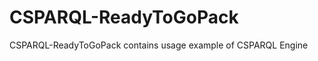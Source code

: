 CSPARQL-ReadyToGoPack
=====================

 CSPARQL-ReadyToGoPack contains usage example of CSPARQL Engine
